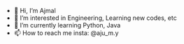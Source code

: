 - 👋 Hi, I’m Ajmal
- 👀 I’m interested in Engineering, Learning new codes, etc
- 🌱 I’m currently learning Python, Java
- 📫 How to reach me insta: @aju_m.y

<!---
ajmalmyaseen/ajmalmyaseen is a ✨ special ✨ repository because its `README.md` (this file) appears on your GitHub profile.
You can click the Preview link to take a look at your changes.
--->
